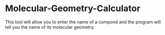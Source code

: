 # Molecular-Geometry-Calculator
This tool will allow you to enter the name of a compond and the program will tell you the name of its molecular geometry.
